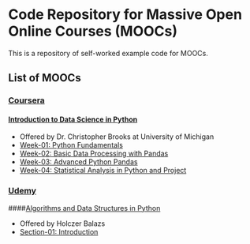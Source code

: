 # Code Repository for Massive Open Online Courses (MOOCs)
This is a repository of self-worked example code for MOOCs.

## List of MOOCs

### [Coursera](https://www.coursera.org/)

#### [Introduction to Data Science in Python](https://www.coursera.org/learn/python-data-analysis/)  
+ Offered by Dr. Christopher Brooks at University of Michigan  
+ [Week-01: Python Fundamentals](https://github.com/liberaliscomputing/code-for-moocs/tree/master/coursera/introduction-to-data-science-in-python/week-01-python-fundamentals)  
+ [Week-02: Basic Data Processing with Pandas](https://github.com/liberaliscomputing/code-for-moocs/tree/master/coursera/introduction-to-data-science-in-python/week-02-basic-data-processing-with-pandas)  
+ [Week-03: Advanced Python Pandas](https://github.com/liberaliscomputing/code-for-moocs/tree/master/coursera/introduction-to-data-science-in-python/week-03-advanced-python-pandas)  
+ [Week-04: Statistical Analysis in Python and Project](https://github.com/liberaliscomputing/code-for-moocs/tree/master/coursera/introduction-to-data-science-in-python/week-04-statistical-analysis-in-python-and-project)

### [Udemy](https://www.udemy.com/)

####[Algorithms and Data Structures in Python](https://www.udemy.com/algorithms-and-data-structures-in-python/)
+ Offered by Holczer Balazs
+ [Section-01: Introduction]() 
